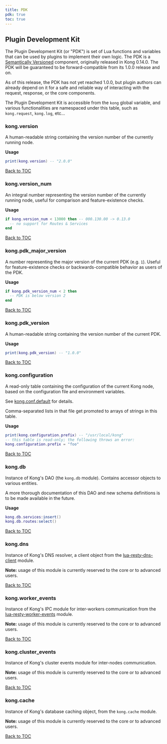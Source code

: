 ```yaml
---
title: PDK
pdk: true
toc: true
---
```


## Plugin Development Kit

The Plugin Development Kit (or "PDK") is set of Lua functions and variables
 that can be used by plugins to implement their own logic.  The PDK is a
 [Semantically Versioned](https://semver.org/) component, originally
 released in Kong 0.14.0. The PDK will be guaranteed to be forward-compatible
 from its 1.0.0 release and on.

 As of this release, the PDK has not yet reached 1.0.0, but plugin authors
 can already depend on it for a safe and reliable way of interacting with the
 request, response, or the core components.

 The Plugin Development Kit is accessible from the `kong` global variable,
 and various functionalities are namespaced under this table, such as
 `kong.request`, `kong.log`, etc...




### kong.version

A human-readable string containing the version number of the currently
 running node.

**Usage**

``` lua
print(kong.version) -- "2.0.0"
```

[Back to TOC](#table-of-contents)


### kong.version_num

An integral number representing the version number of the currently running
 node, useful for comparison and feature-existence checks.

**Usage**

``` lua
if kong.version_num < 13000 then -- 000.130.00 -> 0.13.0
  -- no support for Routes & Services
end
```

[Back to TOC](#table-of-contents)


### kong.pdk_major_version

A number representing the major version of the current PDK (e.g.
 `1`). Useful for feature-existence checks or backwards-compatible behavior
 as users of the PDK.


**Usage**

``` lua
if kong.pdk_version_num < 2 then
  -- PDK is below version 2
end
```

[Back to TOC](#table-of-contents)


### kong.pdk_version

A human-readable string containing the version number of the current PDK.

**Usage**

``` lua
print(kong.pdk_version) -- "1.0.0"
```

[Back to TOC](#table-of-contents)


### kong.configuration

A read-only table containing the configuration of the current Kong node,
 based on the configuration file and environment variables.

 See [kong.conf.default](https://github.com/Kong/kong/blob/master/kong.conf.default)
 for details.

 Comma-separated lists in that file get promoted to arrays of strings in this
 table.


**Usage**

``` lua
print(kong.configuration.prefix) -- "/usr/local/kong"
-- this table is read-only; the following throws an error:
kong.configuration.prefix = "foo"
```

[Back to TOC](#table-of-contents)




### kong.db

Instance of Kong's DAO (the `kong.db` module).  Contains accessor objects
 to various entities.

 A more thorough documentation of this DAO and new schema definitions is to
 be made available in the future.


**Usage**

``` lua
kong.db.services:insert()
kong.db.routes:select()
```

[Back to TOC](#table-of-contents)


### kong.dns

Instance of Kong's DNS resolver, a client object from the
 [lua-resty-dns-client](https://github.com/kong/lua-resty-dns-client) module.

 **Note:** usage of this module is currently reserved to the core or to
 advanced users.


[Back to TOC](#table-of-contents)


### kong.worker_events

Instance of Kong's IPC module for inter-workers communication from the
 [lua-resty-worker-events](https://github.com/Kong/lua-resty-worker-events)
 module.

 **Note:** usage of this module is currently reserved to the core or to
 advanced users.


[Back to TOC](#table-of-contents)


### kong.cluster_events

Instance of Kong's cluster events module for inter-nodes communication.

 **Note:** usage of this module is currently reserved to the core or to
 advanced users.


[Back to TOC](#table-of-contents)


### kong.cache

Instance of Kong's database caching object, from the `kong.cache` module.

 **Note:** usage of this module is currently reserved to the core or to
 advanced users.


[Back to TOC](#table-of-contents)

